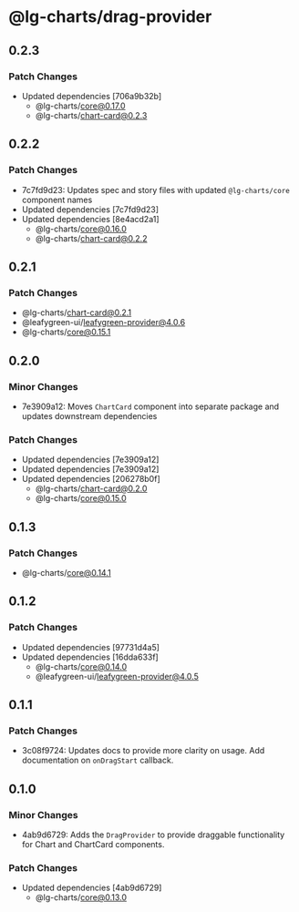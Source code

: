 # @lg-charts/drag-provider

## 0.2.3

### Patch Changes

- Updated dependencies [706a9b32b]
  - @lg-charts/core@0.17.0
  - @lg-charts/chart-card@0.2.3

## 0.2.2

### Patch Changes

- 7c7fd9d23: Updates spec and story files with updated `@lg-charts/core` component names
- Updated dependencies [7c7fd9d23]
- Updated dependencies [8e4acd2a1]
  - @lg-charts/core@0.16.0
  - @lg-charts/chart-card@0.2.2

## 0.2.1

### Patch Changes

- @lg-charts/chart-card@0.2.1
- @leafygreen-ui/leafygreen-provider@4.0.6
- @lg-charts/core@0.15.1

## 0.2.0

### Minor Changes

- 7e3909a12: Moves `ChartCard` component into separate package and updates downstream dependencies

### Patch Changes

- Updated dependencies [7e3909a12]
- Updated dependencies [7e3909a12]
- Updated dependencies [206278b0f]
  - @lg-charts/chart-card@0.2.0
  - @lg-charts/core@0.15.0

## 0.1.3

### Patch Changes

- @lg-charts/core@0.14.1

## 0.1.2

### Patch Changes

- Updated dependencies [97731d4a5]
- Updated dependencies [16dda633f]
  - @lg-charts/core@0.14.0
  - @leafygreen-ui/leafygreen-provider@4.0.5

## 0.1.1

### Patch Changes

- 3c08f9724: Updates docs to provide more clarity on usage.
  Add documentation on `onDragStart` callback.

## 0.1.0

### Minor Changes

- 4ab9d6729: Adds the `DragProvider` to provide draggable functionality for Chart and ChartCard components.

### Patch Changes

- Updated dependencies [4ab9d6729]
  - @lg-charts/core@0.13.0
